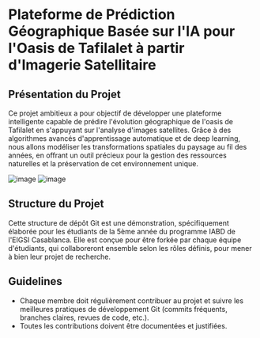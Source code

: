 
# Plateforme de Prédiction Géographique Basée sur l'IA pour l'Oasis de Tafilalet à partir d'Imagerie Satellitaire

## Présentation du Projet

Ce projet ambitieux a pour objectif de développer une plateforme intelligente capable de prédire l'évolution géographique de l'oasis de Tafilalet en s'appuyant sur l'analyse d'images satellites. Grâce à des algorithmes avancés d'apprentissage automatique et de deep learning, nous allons modéliser les transformations spatiales du paysage au fil des années, en offrant un outil précieux pour la gestion des ressources naturelles et la préservation de cet environnement unique.

![image](https://github.com/user-attachments/assets/02a40a6f-ebe5-4434-bc9e-b75505bd1a8a)
![image](https://github.com/user-attachments/assets/a69b794f-9934-4dc4-a662-9bfe50c9130e)


## Structure du Projet

Cette structure de dépôt Git est une démonstration, spécifiquement élaborée pour les étudiants de la 5ème année du programme IABD de l'EIGSI Casablanca. Elle est conçue pour être forkée par chaque équipe d'étudiants, qui collaboreront ensemble selon les rôles définis, pour mener à bien leur projet de recherche.





## Guidelines

- Chaque membre doit régulièrement contribuer au projet et suivre les meilleures pratiques de développement Git (commits fréquents, branches claires, revues de code, etc.).
- Toutes les contributions doivent être documentées et justifiées.
